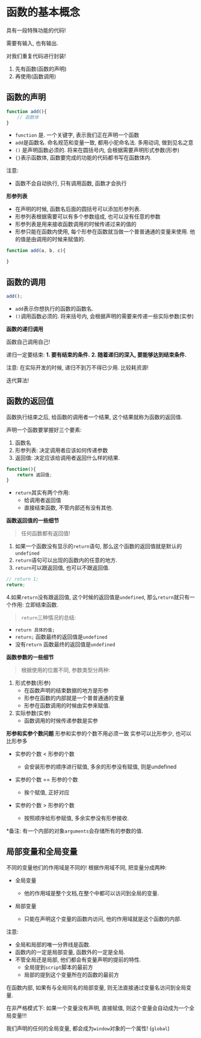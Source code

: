 # 函数的基本概念

具有一段特殊功能的代码!

需要有输入, 也有输出.

对我们重复代码进行封装!

1. 先有函数(函数的声明)
2. 再使用(函数调用)

## 函数的声明

```JavaScript
function add(){
    // 函数体
}

```

- `function` 是. 一个关键字, 表示我们正在声明一个函数
- `add`是函数名. 命名规范和变量一致, 都用小驼命名法. 多用动词, 做到见名之意
- `()` 是声明函数必须的. 将来在圆括号内, 会根据需要声明形式参数(形参)
- `{}`表示函数体, 函数要完成的功能的代码都书写在函数体内.

注意:

- 函数不会自动执行, 只有调用函数, 函数才会执行

**形参列表**

- 在声明的时候, 函数名后面的圆括号可以添加形参列表.
- 形参列表根据需要可以有多个参数组成, 也可以没有任意的参数
- 形参列表是用来接收函数调用的时候传递过来的值的
- 形参只能在函数内使用, 每个形参在函数就当做一个普普通通的变量来使用. 他的值是由调用的时候来赋值的.

```javascript
function add(a, b, c){

}
```

## 函数的调用

```JavaScript
add();
```

- `add`表示你想执行的函数的函数名.
- `()`调用函数必须的. 将来括号内, 会根据声明的需要来传递一些实际参数(实参)

**函数的递归调用**

函数自己调用自己!

递归一定要结束:
**1. 要有结束的条件.**
**2. 随着递归的深入, 要能够达到结束条件.**

注意:
在实际开发的时候, 递归不到万不得已少用.
比较耗资源!

迭代算法!

## 函数的返回值

函数执行结束之后, 给函数的调用者一个结果, 这个结果就称为函数的返回值.

声明一个函数要掌握好三个要素:

1. 函数名
2. 形参列表: 决定调用者应该如何传递参数
3. 返回值: 决定应该给调用者返回什么样的结果.

```JavaScript
function(){
    return 返回值;
}
```

- `return`其实有两个作用:
  - 给调用者返回值
  - 直接结束函数, 不管内部还有没有其他.

**函数返回值的一些细节**

> 任何函数都有返回值!

1. 如果一个函数没有显示的`return`语句, 那么这个函数的返回值就是默认的`undefined`
2. `return`语句可以出现的函数内的任意的地方.
3. `return`可以跟返回值, 也可以不跟返回值.

```javascript
// return 1;
return;
```

4.如果`return`没有跟返回值, 这个时候的返回值是`undefined`, 那么`return`就只有一个作用: 立即结束函数.

> `return`三种情况的总结:

- `return 具体的值;`
- `return;`  函数最终的返回值是`undefined`
- 没有`return` 函数最终的返回值是`undefined`

**函数参数的一些细节**
> 根据使用的位置不同, 参数类型分两种:

1. 形式参数(形参)
    - 在函数声明的结束数据的地方是形参
    - 形参在函数的内部就是一个普普通通的变量
    - 形参在函数调用的时候由实参来赋值.
2. 实际参数(实参)
    - 函数调用的时候传递参数是实参

**形参和实参个数问题**
 形参和实参的个数不用必须一致
 实参可以比形参少, 也可以比形参多

- 实参的个数 < 形参的个数
  - 会安装形参的顺序进行赋值, 多余的形参没有赋值, 则是undefined

- 实参的个数 == 形参的个数
  - 挨个赋值, 正好对应

- 实参的个数 > 形参的个数
  - 按照顺序给形参赋值, 多余实参没有形参接收.

*备注: 有一个内部的对象`arguments`会存储所有的参数的值.

## 局部变量和全局变量

不同的变量他们的作用域是不同的!
根据作用域不同, 把变量分成两种:

- 全局变量
  - 他的作用域是整个文档,在整个中都可以访问到全局的变量.

- 局部变量
  - 只能在声明这个变量的函数内访问, 他的作用域就是这个函数的内部.

注意:

- 全局和局部的唯一分界线是函数.
- 函数内的一定是局部变量, 函数外的一定是全局.
- 不管全局还是局部, 他们都会有变量声明的提前的特性.
  - 全局提到`script`脚本的最前方
  - 局部的提到这个变量所在的函数的最前方

 在函数内部, 如果有与全局同名的局部变量, 则无法直接通过变量名访问到全局变量.

 在非严格模式下: 如果一个变量没有声明, 直接赋值, 则这个变量会自动成为一个全局变量!!!

 我们声明的任何的全局变量, 都会成为`window`对象的一个属性!
 (`global`)
